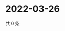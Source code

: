 # 2022-03-26

共 0 条

<!-- BEGIN WEIBO -->
<!-- 最后更新时间 Sat Mar 26 2022 05:12:05 GMT+0800 (China Standard Time) -->

<!-- END WEIBO -->
